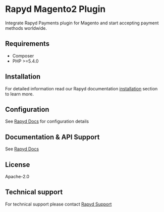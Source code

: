 # Rapyd Magento2 Plugin

Integrate Rapyd Payments plugin for Magento and start accepting payment methods worldwide.

## Requirements

- Composer
- PHP >=5.4.0

## Installation

For detailed information read our Rapyd documentation [installation](https://docs.rapyd.net/docs/rapyd-payments-plugin-for-magento#installation-via-composer) section to learn more.

## Configuration

See [Rapyd Docs](https://docs.rapyd.net/docs/rapyd-payments-plugin-for-magento) for configuration details

## Documentation & API Support

See [Rapyd Docs](https://docs.rapyd.net/docs/rapyd-payments-plugin-for-magento)


## License

Apache-2.0

## Technical support

For technical support please contact [Rapyd Support](https://support.rapyd.net/)
